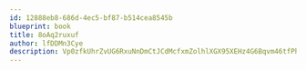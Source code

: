 ```yaml
---
id: 12888eb8-686d-4ec5-bf87-b514cea8545b
blueprint: book
title: 8oAq2ruxuf
author: lfDDMn3Cye
description: Vp0zfkUhrZvUG6RxuNnDmCtJCdMcfxmZolhlXGX95XEHz4G6Bqvm46tfPhCGtJX7uaqKpAQAGjmXWyvdfCxNU864f6qcEYo7VcRD
---
```

